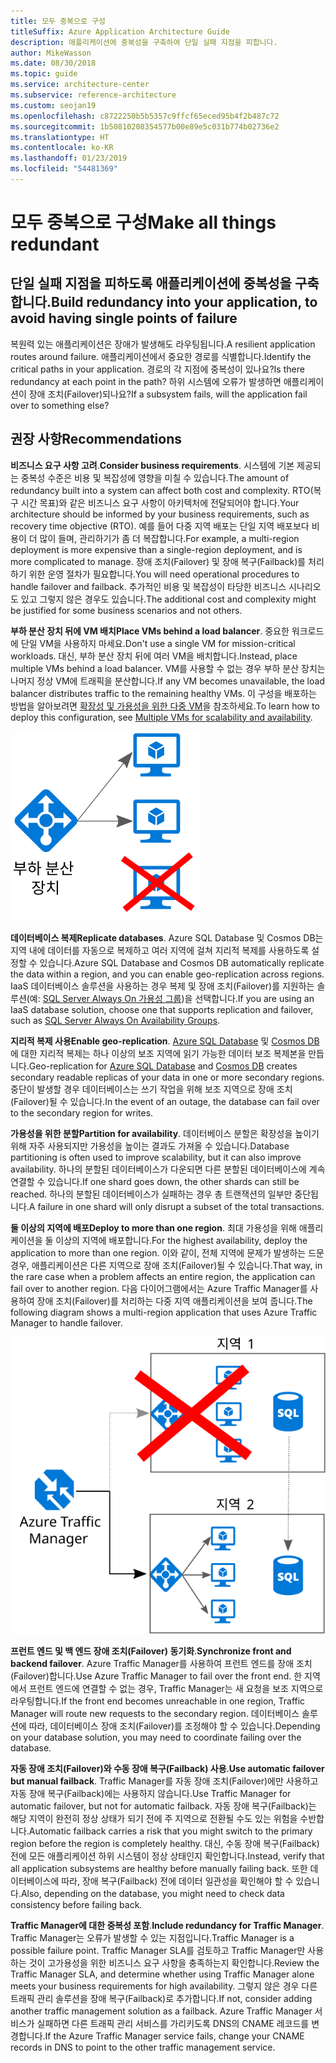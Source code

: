 ```yaml
---
title: 모두 중복으로 구성
titleSuffix: Azure Application Architecture Guide
description: 애플리케이션에 중복성을 구축하여 단일 실패 지점을 피합니다.
author: MikeWasson
ms.date: 08/30/2018
ms.topic: guide
ms.service: architecture-center
ms.subservice: reference-architecture
ms.custom: seojan19
ms.openlocfilehash: c8722250b5b5357c9ffcf65eced95b4f2b487c72
ms.sourcegitcommit: 1b50810208354577b00e89e5c031b774b02736e2
ms.translationtype: HT
ms.contentlocale: ko-KR
ms.lasthandoff: 01/23/2019
ms.locfileid: "54481369"
---
```

# <a name="make-all-things-redundant"></a><span data-ttu-id="4f594-103">모두 중복으로 구성</span><span class="sxs-lookup"><span data-stu-id="4f594-103">Make all things redundant</span></span>

## <a name="build-redundancy-into-your-application-to-avoid-having-single-points-of-failure"></a><span data-ttu-id="4f594-104">단일 실패 지점을 피하도록 애플리케이션에 중복성을 구축합니다.</span><span class="sxs-lookup"><span data-stu-id="4f594-104">Build redundancy into your application, to avoid having single points of failure</span></span>

<span data-ttu-id="4f594-105">복원력 있는 애플리케이션은 장애가 발생해도 라우팅됩니다.</span><span class="sxs-lookup"><span data-stu-id="4f594-105">A resilient application routes around failure.</span></span> <span data-ttu-id="4f594-106">애플리케이션에서 중요한 경로를 식별합니다.</span><span class="sxs-lookup"><span data-stu-id="4f594-106">Identify the critical paths in your application.</span></span> <span data-ttu-id="4f594-107">경로의 각 지점에 중복성이 있나요?</span><span class="sxs-lookup"><span data-stu-id="4f594-107">Is there redundancy at each point in the path?</span></span> <span data-ttu-id="4f594-108">하위 시스템에 오류가 발생하면 애플리케이션이 장애 조치(Failover)되나요?</span><span class="sxs-lookup"><span data-stu-id="4f594-108">If a subsystem fails, will the application fail over to something else?</span></span>

## <a name="recommendations"></a><span data-ttu-id="4f594-109">권장 사항</span><span class="sxs-lookup"><span data-stu-id="4f594-109">Recommendations</span></span>

<span data-ttu-id="4f594-110">**비즈니스 요구 사항 고려**.</span><span class="sxs-lookup"><span data-stu-id="4f594-110">**Consider business requirements**.</span></span> <span data-ttu-id="4f594-111">시스템에 기본 제공되는 중복성 수준은 비용 및 복잡성에 영향을 미칠 수 있습니다.</span><span class="sxs-lookup"><span data-stu-id="4f594-111">The amount of redundancy built into a system can affect both cost and complexity.</span></span> <span data-ttu-id="4f594-112">RTO(복구 시간 목표)와 같은 비즈니스 요구 사항이 아키텍처에 전달되어야 합니다.</span><span class="sxs-lookup"><span data-stu-id="4f594-112">Your architecture should be informed by your business requirements, such as recovery time objective (RTO).</span></span> <span data-ttu-id="4f594-113">예를 들어 다중 지역 배포는 단일 지역 배포보다 비용이 더 많이 들며, 관리하기가 좀 더 복잡합니다.</span><span class="sxs-lookup"><span data-stu-id="4f594-113">For example, a multi-region deployment is more expensive than a single-region deployment, and is more complicated to manage.</span></span> <span data-ttu-id="4f594-114">장애 조치(Failover) 및 장애 복구(Failback)를 처리하기 위한 운영 절차가 필요합니다.</span><span class="sxs-lookup"><span data-stu-id="4f594-114">You will need operational procedures to handle failover and failback.</span></span> <span data-ttu-id="4f594-115">추가적인 비용 및 복잡성이 타당한 비즈니스 시나리오도 있고 그렇지 않은 경우도 있습니다.</span><span class="sxs-lookup"><span data-stu-id="4f594-115">The additional cost and complexity might be justified for some business scenarios and not others.</span></span>

<span data-ttu-id="4f594-116">**부하 분산 장치 뒤에 VM 배치**</span><span class="sxs-lookup"><span data-stu-id="4f594-116">**Place VMs behind a load balancer**.</span></span> <span data-ttu-id="4f594-117">중요한 워크로드에 단일 VM을 사용하지 마세요.</span><span class="sxs-lookup"><span data-stu-id="4f594-117">Don't use a single VM for mission-critical workloads.</span></span> <span data-ttu-id="4f594-118">대신, 부하 분산 장치 뒤에 여러 VM을 배치합니다.</span><span class="sxs-lookup"><span data-stu-id="4f594-118">Instead, place multiple VMs behind a load balancer.</span></span> <span data-ttu-id="4f594-119">VM를 사용할 수 없는 경우 부하 분산 장치는 나머지 정상 VM에 트래픽을 분산합니다.</span><span class="sxs-lookup"><span data-stu-id="4f594-119">If any VM becomes unavailable, the load balancer distributes traffic to the remaining healthy VMs.</span></span> <span data-ttu-id="4f594-120">이 구성을 배포하는 방법을 알아보려면 [확장성 및 가용성을 위한 다중 VM][multi-vm-blueprint]을 참조하세요.</span><span class="sxs-lookup"><span data-stu-id="4f594-120">To learn how to deploy this configuration, see [Multiple VMs for scalability and availability][multi-vm-blueprint].</span></span>

![부하가 분산된 VM의 다이어그램](./images/load-balancing.svg)

<span data-ttu-id="4f594-122">**데이터베이스 복제**</span><span class="sxs-lookup"><span data-stu-id="4f594-122">**Replicate databases**.</span></span> <span data-ttu-id="4f594-123">Azure SQL Database 및 Cosmos DB는 지역 내에 데이터를 자동으로 복제하고 여러 지역에 걸쳐 지리적 복제를 사용하도록 설정할 수 있습니다.</span><span class="sxs-lookup"><span data-stu-id="4f594-123">Azure SQL Database and Cosmos DB automatically replicate the data within a region, and you can enable geo-replication across regions.</span></span> <span data-ttu-id="4f594-124">IaaS 데이터베이스 솔루션을 사용하는 경우 복제 및 장애 조치(Failover)를 지원하는 솔루션(예: [SQL Server Always On 가용성 그룹][sql-always-on])을 선택합니다.</span><span class="sxs-lookup"><span data-stu-id="4f594-124">If you are using an IaaS database solution, choose one that supports replication and failover, such as [SQL Server Always On Availability Groups][sql-always-on].</span></span>

<span data-ttu-id="4f594-125">**지리적 복제 사용**</span><span class="sxs-lookup"><span data-stu-id="4f594-125">**Enable geo-replication**.</span></span> <span data-ttu-id="4f594-126">[Azure SQL Database][sql-geo-replication] 및 [Cosmos DB][cosmosdb-geo-replication]에 대한 지리적 복제는 하나 이상의 보조 지역에 읽기 가능한 데이터 보조 복제본을 만듭니다.</span><span class="sxs-lookup"><span data-stu-id="4f594-126">Geo-replication for [Azure SQL Database][sql-geo-replication] and [Cosmos DB][cosmosdb-geo-replication] creates secondary readable replicas of your data in one or more secondary regions.</span></span> <span data-ttu-id="4f594-127">중단이 발생할 경우 데이터베이스는 쓰기 작업을 위해 보조 지역으로 장애 조치(Failover)될 수 있습니다.</span><span class="sxs-lookup"><span data-stu-id="4f594-127">In the event of an outage, the database can fail over to the secondary region for writes.</span></span>

<span data-ttu-id="4f594-128">**가용성을 위한 분할**</span><span class="sxs-lookup"><span data-stu-id="4f594-128">**Partition for availability**.</span></span> <span data-ttu-id="4f594-129">데이터베이스 분할은 확장성을 높이기 위해 자주 사용되지만 가용성을 높이는 결과도 가져올 수 있습니다.</span><span class="sxs-lookup"><span data-stu-id="4f594-129">Database partitioning is often used to improve scalability, but it can also improve availability.</span></span> <span data-ttu-id="4f594-130">하나의 분할된 데이터베이스가 다운되면 다른 분할된 데이터베이스에 계속 연결할 수 있습니다.</span><span class="sxs-lookup"><span data-stu-id="4f594-130">If one shard goes down, the other shards can still be reached.</span></span> <span data-ttu-id="4f594-131">하나의 분할된 데이터베이스가 실패하는 경우 총 트랜잭션의 일부만 중단됩니다.</span><span class="sxs-lookup"><span data-stu-id="4f594-131">A failure in one shard will only disrupt a subset of the total transactions.</span></span>

<span data-ttu-id="4f594-132">**둘 이상의 지역에 배포**</span><span class="sxs-lookup"><span data-stu-id="4f594-132">**Deploy to more than one region**.</span></span> <span data-ttu-id="4f594-133">최대 가용성을 위해 애플리케이션을 둘 이상의 지역에 배포합니다.</span><span class="sxs-lookup"><span data-stu-id="4f594-133">For the highest availability, deploy the application to more than one region.</span></span> <span data-ttu-id="4f594-134">이와 같이, 전체 지역에 문제가 발생하는 드문 경우, 애플리케이션은 다른 지역으로 장애 조치(Failover)될 수 있습니다.</span><span class="sxs-lookup"><span data-stu-id="4f594-134">That way, in the rare case when a problem affects an entire region, the application can fail over to another region.</span></span> <span data-ttu-id="4f594-135">다음 다이어그램에서는 Azure Traffic Manager를 사용하여 장애 조치(Failover)를 처리하는 다중 지역 애플리케이션을 보여 줍니다.</span><span class="sxs-lookup"><span data-stu-id="4f594-135">The following diagram shows a multi-region application that uses Azure Traffic Manager to handle failover.</span></span>

![Azure Traffic Manager를 사용하여 장애 조치를 처리하는 다이어그램](./images/failover.svg)

<span data-ttu-id="4f594-137">**프런트 엔드 및 백 엔드 장애 조치(Failover) 동기화**.</span><span class="sxs-lookup"><span data-stu-id="4f594-137">**Synchronize front and backend failover**.</span></span> <span data-ttu-id="4f594-138">Azure Traffic Manager를 사용하여 프런트 엔드를 장애 조치(Failover)합니다.</span><span class="sxs-lookup"><span data-stu-id="4f594-138">Use Azure Traffic Manager to fail over the front end.</span></span> <span data-ttu-id="4f594-139">한 지역에서 프런트 엔드에 연결할 수 없는 경우, Traffic Manager는 새 요청을 보조 지역으로 라우팅합니다.</span><span class="sxs-lookup"><span data-stu-id="4f594-139">If the front end becomes unreachable in one region, Traffic Manager will route new requests to the secondary region.</span></span> <span data-ttu-id="4f594-140">데이터베이스 솔루션에 따라, 데이터베이스 장애 조치(Failover)를 조정해야 할 수 있습니다.</span><span class="sxs-lookup"><span data-stu-id="4f594-140">Depending on your database solution, you may need to coordinate failing over the database.</span></span>

<span data-ttu-id="4f594-141">**자동 장애 조치(Failover)와 수동 장애 복구(Failback) 사용**.</span><span class="sxs-lookup"><span data-stu-id="4f594-141">**Use automatic failover but manual failback**.</span></span> <span data-ttu-id="4f594-142">Traffic Manager를 자동 장애 조치(Failover)에만 사용하고 자동 장애 복구(Failback)에는 사용하지 않습니다.</span><span class="sxs-lookup"><span data-stu-id="4f594-142">Use Traffic Manager for automatic failover, but not for automatic failback.</span></span> <span data-ttu-id="4f594-143">자동 장애 복구(Failback)는 해당 지역이 완전히 정상 상태가 되기 전에 주 지역으로 전환될 수도 있는 위험을 수반합니다.</span><span class="sxs-lookup"><span data-stu-id="4f594-143">Automatic failback carries a risk that you might switch to the primary region before the region is completely healthy.</span></span> <span data-ttu-id="4f594-144">대신, 수동 장애 복구(Failback) 전에 모든 애플리케이션 하위 시스템이 정상 상태인지 확인합니다.</span><span class="sxs-lookup"><span data-stu-id="4f594-144">Instead, verify that all application subsystems are healthy before manually failing back.</span></span> <span data-ttu-id="4f594-145">또한 데이터베이스에 따라, 장애 복구(Failback) 전에 데이터 일관성을 확인해야 할 수 있습니다.</span><span class="sxs-lookup"><span data-stu-id="4f594-145">Also, depending on the database, you might need to check data consistency before failing back.</span></span>

<span data-ttu-id="4f594-146">**Traffic Manager에 대한 중복성 포함**.</span><span class="sxs-lookup"><span data-stu-id="4f594-146">**Include redundancy for Traffic Manager**.</span></span> <span data-ttu-id="4f594-147">Traffic Manager는 오류가 발생할 수 있는 지점입니다.</span><span class="sxs-lookup"><span data-stu-id="4f594-147">Traffic Manager is a possible failure point.</span></span> <span data-ttu-id="4f594-148">Traffic Manager SLA를 검토하고 Traffic Manager만 사용하는 것이 고가용성을 위한 비즈니스 요구 사항을 충족하는지 확인합니다.</span><span class="sxs-lookup"><span data-stu-id="4f594-148">Review the Traffic Manager SLA, and determine whether using Traffic Manager alone meets your business requirements for high availability.</span></span> <span data-ttu-id="4f594-149">그렇지 않은 경우 다른 트래픽 관리 솔루션을 장애 복구(Failback)로 추가합니다.</span><span class="sxs-lookup"><span data-stu-id="4f594-149">If not, consider adding another traffic management solution as a failback.</span></span> <span data-ttu-id="4f594-150">Azure Traffic Manager 서비스가 실패하면 다른 트래픽 관리 서비스를 가리키도록 DNS의 CNAME 레코드를 변경합니다.</span><span class="sxs-lookup"><span data-stu-id="4f594-150">If the Azure Traffic Manager service fails, change your CNAME records in DNS to point to the other traffic management service.</span></span>

<!-- links -->

[multi-vm-blueprint]: ../../reference-architectures/virtual-machines-windows/multi-vm.md

[cassandra]: https://cassandra.apache.org/
[cosmosdb-geo-replication]: /azure/cosmos-db/distribute-data-globally
[sql-always-on]: https://msdn.microsoft.com/library/hh510230.aspx
[sql-geo-replication]: /azure/sql-database/sql-database-geo-replication-overview

